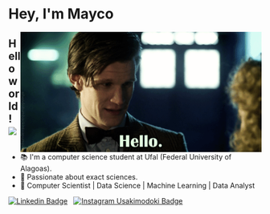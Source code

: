 # Hey, I'm Mayco

<!-- <img align="right" src="./assets/giphy.gif" width="480" height="240" frameBorder="0" class="giphy-embed" allowFullScreen></img> -->
<img align="right" src="V4T2.gif " width="480" height="240" frameBorder="0" class="giphy-embed" allowFullScreen></img>

## Hello world! <img src="aa728fa367842e992e709a6a90717aab.gif" width="30px">

- 📚 I'm a computer science student at Ufal (Federal University of Alagoas).
- 🔢 Passionate about exact sciences.
- 🧠 Computer Scientist | Data Science | Machine Learning | Data Analyst

<!-- <img align="center" src="V4T2.gif " width="480" height="240" frameBorder="0" class="giphy-embed" allowFullScreen></img> -->


   [![Linkedin Badge](https://img.shields.io/badge/Linkedin-323330?style=for-the-badge&logo=linkedin&logoColor=blue)](https://www.linkedin.com/in/mayco-maximino-85a5b5213/) &nbsp;
   [![Instagram Usakimodoki Badge](https://img.shields.io/badge/Instagram-323330?style=for-the-badge&logo=instagram&logoColor=purple)](https://www.instagram.com/mayco_antunes/) &nbsp;
